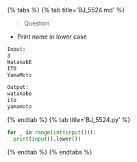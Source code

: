 {% tabs %}
{% tab title='BJ_5524.md' %}

> Question

* Print name in lower case

```txt
Input:
3
WatanabE
ITO
YamaMoto

Output:
watanabe
ito
yamamoto
```

{% endtab %}
{% tab title='BJ_5524.py' %}

```py
for _ in range(int(input())):
  print(input().lower())
```

{% endtab %}
{% endtabs %}
